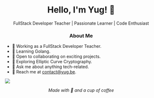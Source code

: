 <h1 align="center">Hello, I'm Yug! 👋</h1>

<p align="center">
  FullStack Developer Teacher | Passionate Learner | Code Enthusiast
</p>

<h3 align="center">About Me</h3>

- 💼 Working as a FullStack Developer Teacher.
- 🌱 Learning Golang.
- 🚀 Open to collaborating on exciting projects.
- 🤔 Exploring Elliptic Curve Cryptography.
- 💬 Ask me about anything tech-related.
- 📧 Reach me at [contact@yug.be](mailto:contact@yug.be).
<p align="left">
  <img src="https://media.giphy.com/media/SYHz66JfYHbBtZXjHy/giphy.gif">
</p>
<!-- Footer -->
<p align="center">
  <i>Made with 💖 and a cup of coffee</i>
</p>
